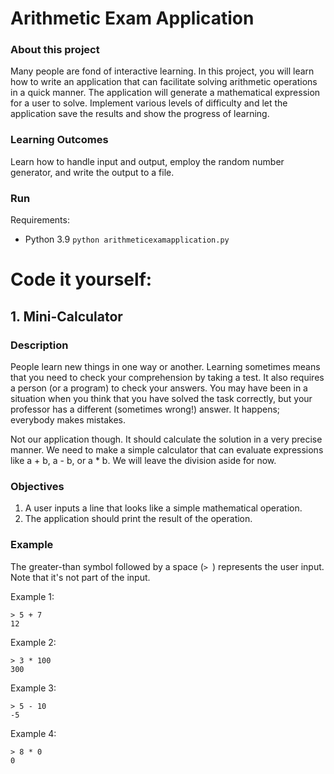 # Arithmetic Exam Application

### About this project
Many people are fond of interactive learning. In this project, you will learn how to write an application that can facilitate solving arithmetic operations in a quick manner. The application will generate a mathematical expression for a user to solve. Implement various levels of difficulty and let the application save the results and show the progress of learning.

### Learning Outcomes
Learn how to handle input and output, employ the random number generator, and write the output to a file.

### Run

Requirements:
- Python 3.9
`python arithmeticexamapplication.py`

# Code it yourself:

## 1. Mini-Calculator

### Description

People learn new things in one way or another. Learning sometimes means that you need to check your comprehension by taking a test. It also requires a person (or a program) to check your answers. You may have been in a situation when you think that you have solved the task correctly, but your professor has a different (sometimes wrong!) answer. It happens; everybody makes mistakes.

Not our application though. It should calculate the solution in a very precise manner. We need to make a simple calculator that can evaluate expressions like a + b, a - b, or a * b. We will leave the division aside for now.

### Objectives

1. A user inputs a line that looks like a simple mathematical operation.
2. The application should print the result of the operation.

### Example

The greater-than symbol followed by a space (`> `) represents the user input. Note that it's not part of the input.

Example 1:
```
> 5 + 7
12
```
Example 2:
```
> 3 * 100
300
```
Example 3:
```
> 5 - 10
-5
```
Example 4:
```
> 8 * 0
0
```
